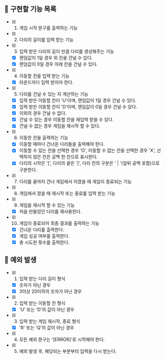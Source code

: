 ## 📌 구현할 기능 목록

- [x] 1. 게임 시작 문구를 출력하는 기능

- [x] 2. 다리의 길이를 입력 받는 기능

- [x] 3. 입력 받은 다리의 길이 만큼 다리를 생성해주는 기능
  - [x] 랜덤값이 1일 경우 위 칸을 건널 수 있다. 
  - [x] 랜덤값이 0일 경우 아래 칸을 건널 수 있다.

- [x] 4. 이동할 칸을 입력 받는 기능
  - [x] 라운드마다 입력 받아야 한다.

- [x] 5. 다리를 건널 수 있는 지 계산하는 기능
  - [x] 입력 받은 이동할 칸이 'U'이며, 랜덤값이 1일 경우 건널 수 있다.
  - [x] 입력 받은 이동할 칸이 'D'이며, 랜덤값이 0일 경우 건널 수 있다.
  - [x] 이외의 경우 건널 수 없다.
  - [x] 건널 수 있는 경우 이동할 칸을 재입력 받을 수 있다.
  - [x] 건널 수 없는 경우 게임을 재시작 할 수 있다.

- [x] 6. 이동한 칸을 출력하는 기능
  - [x] 이동할 때마다 건너온 다리들을 출력해야 한다.
  - [x] 이동할 수 있는 칸을 선택한 경우 'O', 이동할 수 없는 칸을 선택한 경우 'X', 선택하지 않은 칸은 공백 한 칸으로 표시한다.
  - [x] 다리의 시작은 '[', 다리의 끝은 ']', 다리 칸의 구분은 ' | '(앞뒤 공백 포함)으로 구분한다.

- [x] 7. 다리를 끝까지 건너 게임에서 이겼을 때 게임이 종료되는 기능

- [x] 8. 게임에서 졌을 때 재시작 또는 종료를 입력 받는 기능

- [x] 9. 게임을 재시작 할 수 있는 기능
  - [x] 처음 만들었던 다리를 재사용한다.

- [x] 10. 게임이 종료되어 최종 결과를 출력하는 기능 
  - [x] 건너온 다리를 출력한다.
  - [x] 게임 성공 여부를 출력한다.
  - [x] 총 시도한 횟수를 출력한다.

## 🎯 예외 발생

- [x] 1. 입력 받는 다리 길이 형식
  - [x] 숫자가 아닌 경우
  - [x] 3이상 20이하의 숫자가 아닌 경우

- [x] 2. 입력 받는 이동할 칸 형식
  - [x] 'U' 또는 'D'의 값이 아닌 경우

- [x] 3. 입력 받는 게임 재시작, 종료 형식
  - [x] 'R' 또는 'Q'의 값이 아닌 경우

- [x] 4. 모든 예외 문구는 '[ERROR]'로 시작해야 한다.

- [x] 5. 예외 발생 후, 해당되는 부분부터 입력을 다시 받는다.